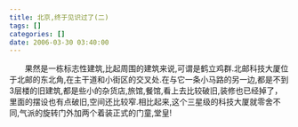 ```yaml
---
title: 北京,终于见识过了(二)
tags: []
categories: []
date: 2006-03-30 03:40:00 
---
```



&emsp;&emsp;果然是一栋标志性建筑,比起周围的建筑来说,可谓是鹤立鸡群.北邮科技大厦位于北邮的东北角,在主干道和小街区的交叉处.在与它一条小马路的另一边,都是不到3层楼的旧建筑,都是些小的杂货店,旅馆,餐馆,看上去比较破旧,装修也已经掉了，里面的摆设也有点破旧,空间还比较窄.相比起来,这个三星级的科技大厦就零舍不同,气派的旋转门外加两个着装正式的门童,堂皇!